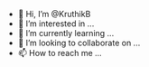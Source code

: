 - 👋 Hi, I’m @KruthikB
- 👀 I’m interested in ...
- 🌱 I’m currently learning ...
- 💞️ I’m looking to collaborate on ...
- 📫 How to reach me ...

<!---
KruthikB/KruthikB is a ✨ special ✨ repository because its `README.md` (this file) appears on your GitHub profile.
You can click the Preview link to take a look at your changes.
--->
